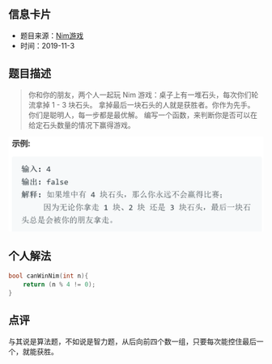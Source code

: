 ## 信息卡片
* 题目来源：[Nim游戏](https://leetcode-cn.com/problems/nim-game/)
* 时间：2019-11-3

## 题目描述
> 你和你的朋友，两个人一起玩 Nim 游戏：桌子上有一堆石头，每次你们轮流拿掉 1 - 3 块石头。 拿掉最后一块石头的人就是获胜者。你作为先手。
你们是聪明人，每一步都是最优解。 编写一个函数，来判断你是否可以在给定石头数量的情况下赢得游戏。

![示例](https://github.com/square-coder/LeetCode-/blob/master/pic/292.png)


## 个人解法
```c
bool canWinNim(int n){
    return (n % 4 != 0);
}
``` 



## 点评
与其说是算法题，不如说是智力题，从后向前四个数一组，只要每次能控住最后一个，就能获胜。
